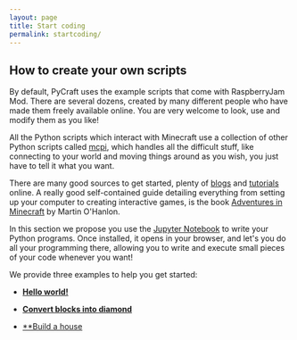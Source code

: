 ```yaml
---
layout: page
title: Start coding
permalink: startcoding/
---
```


## How to create your own scripts

By default, PyCraft uses the example scripts that come with RaspberryJam Mod. There are several dozens, created by many different people who have made them freely available online. You are very welcome to look, use and modify them as you like!

All the Python scripts which interact with Minecraft use a collection of other Python scripts called [mcpi](http://www.stuffaboutcode.com/2013/04/minecraft-pi-edition-api-tutorial.html), which handles all the difficult stuff, like connecting to your world and moving things around as you wish, you just have to tell it what you want.

There are many good sources to get started, plenty of [blogs](https://mcpipy.wordpress.com/) and [tutorials](http://www.instructables.com/id/Python-coding-for-Minecraft/) online. A really good self-contained guide detailing everything from setting up your computer to creating interactive games, is the book [Adventures in Minecraft](http://eu.wiley.com/WileyCDA/WileyTitle/productCd-111894691X.html) by Martin O'Hanlon.

In this section we propose you use the [Jupyter Notebook](http://jupyter.org/) to write your Python programs. Once installed, it opens in your browser, and let's you do all your programming there, allowing you to write and execute small pieces of your code whenever you want!

We provide three examples to help you get started:
* [**Hello world!**](startcoding/helloworld/)

* [**Convert blocks into diamond**](startcoding/diamonds/)

* [**Build a house](startcoding/house/)
